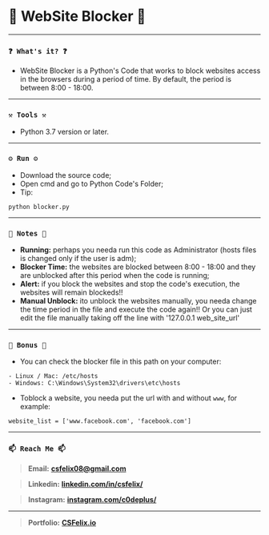 # 🌟 WebSite Blocker 🌟

----
### `❓ What's it? ❓`

* WebSite Blocker is a Python's Code that works to block websites access in the browsers during a period of time. By default, the period is between 8:00 - 18:00.

----
### `⚒️ Tools ⚒️`

* Python 3.7 version or later.

----
### `⚙️ Run ⚙️`

* Download the source code;
* Open cmd and go to Python Code's Folder;
* Tip:

```
python blocker.py
```

----
### `📝 Notes 📝`

* **Running:** perhaps you needa run this code as Administrator (hosts files is changed only if the user is adm);
* **Blocker Time:** the websites are blocked between 8:00 - 18:00 and they are unblocked after this period when the code is running;
* **Alert:** if you block the websites and stop the code's execution, the websites will remain blockeds!!
* **Manual Unblock:** ito unblock the websites manually, you needa change the time period in the file and execute the code again!! Or you can just edit the file manually taking off the line with '127.0.0.1 web_site_url'

----
### `🎁 Bonus 🎁`

* You can check the blocker file in this path on your computer:

```
- Linux / Mac: /etc/hosts
- Windows: C:\Windows\System32\drivers\etc\hosts
```

* Toblock a website, you needa put the url with and without `www`, for example:

```
website_list = ['www.facebook.com', 'facebook.com']
```

----
### `📫 Reach Me 📫`

> **Email:** **[csfelix08@gmail.com](mailto:csfelix08@gmail.com?)**

> **Linkedin:** **[linkedin.com/in/csfelix/](https://www.linkedin.com/in/csfelix/)**

> **Instagram:** **[instagram.com/c0deplus/](https://www.instagram.com/c0deplus/)**

----

> **Portfolio:** **[CSFelix.io](https://csfelix.github.io/)**
